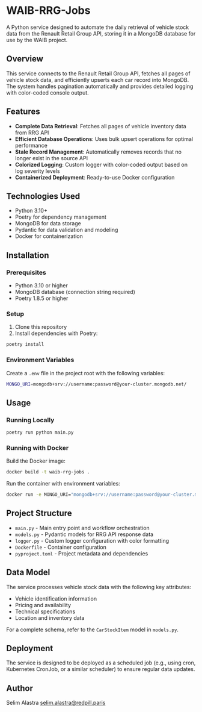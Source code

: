 # WAIB-RRG-Jobs

A Python service designed to automate the daily retrieval of vehicle stock data from the Renault Retail Group API, storing it in a MongoDB database for use by the WAIB project.

## Overview

This service connects to the Renault Retail Group API, fetches all pages of vehicle stock data, and efficiently upserts each car record into MongoDB. The system handles pagination automatically and provides detailed logging with color-coded console output.

## Features

- **Complete Data Retrieval**: Fetches all pages of vehicle inventory data from RRG API
- **Efficient Database Operations**: Uses bulk upsert operations for optimal performance
- **Stale Record Management**: Automatically removes records that no longer exist in the source API
- **Colorized Logging**: Custom logger with color-coded output based on log severity levels
- **Containerized Deployment**: Ready-to-use Docker configuration

## Technologies Used

- Python 3.10+
- Poetry for dependency management
- MongoDB for data storage
- Pydantic for data validation and modeling
- Docker for containerization

## Installation

### Prerequisites

- Python 3.10 or higher
- MongoDB database (connection string required)
- Poetry 1.8.5 or higher

### Setup

1. Clone this repository
2. Install dependencies with Poetry:

```bash
poetry install
```

### Environment Variables

Create a `.env` file in the project root with the following variables:

```bash
MONGO_URI=mongodb+srv://username:password@your-cluster.mongodb.net/
```

## Usage

### Running Locally

```bash
poetry run python main.py
```

### Running with Docker

Build the Docker image:

```bash
docker build -t waib-rrg-jobs .
```

Run the container with environment variables:

```bash
docker run -e MONGO_URI="mongodb+srv://username:password@your-cluster.mongodb.net/" waib-rrg-jobs
```

## Project Structure

- `main.py` - Main entry point and workflow orchestration
- `models.py` - Pydantic models for RRG API response data
- `logger.py` - Custom logger configuration with color formatting
- `Dockerfile` - Container configuration
- `pyproject.toml` - Project metadata and dependencies

## Data Model

The service processes vehicle stock data with the following key attributes:

- Vehicle identification information
- Pricing and availability
- Technical specifications
- Location and inventory data

For a complete schema, refer to the `CarStockItem` model in `models.py`.

## Deployment

The service is designed to be deployed as a scheduled job (e.g., using cron, Kubernetes CronJob, or a similar scheduler) to ensure regular data updates.

## Author

Selim Alastra <selim.alastra@redpill.paris>
